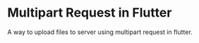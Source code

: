 # Multipart Request in Flutter

A way to upload files to server using multipart request in flutter.
